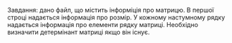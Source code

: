 Завдання: дано файл, що містить інформіція про матрицю. В першої строці надається інформація про розмір. У кожному настумному рядку надається інформація про елементи рядку матриці. Необхідно визначити детермінант матриці якщо він існує. 

